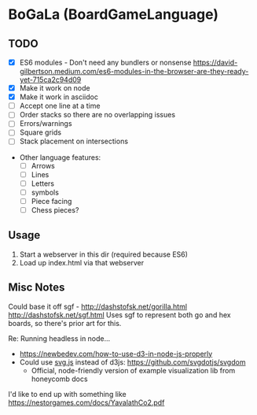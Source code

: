 # BoGaLa (BoardGameLanguage)

## TODO

- [X] ES6 modules - Don't need any bundlers or nonsense https://david-gilbertson.medium.com/es6-modules-in-the-browser-are-they-ready-yet-715ca2c94d09
- [X] Make it work on node
- [X] Make it work in asciidoc
- [ ] Accept one line at a time
- [ ] Order stacks so there are no overlapping issues
- [ ] Errors/warnings
- [ ] Square grids
- [ ] Stack placement on intersections
- Other language features:
  - [ ] Arrows
  - [ ] Lines
  - [ ] Letters
  - [ ] symbols
  - [ ] Piece facing
  - [ ] Chess pieces?

## Usage

1. Start a webserver in this dir (required because ES6)
2. Load up index.html via that webserver

## Misc Notes

Could base it off sgf - http://dashstofsk.net/gorilla.html
http://dashstofsk.net/sgf.html Uses sgf to represent both go and hex boards, so
there's prior art for this.

Re: Running headless in node...

- https://newbedev.com/how-to-use-d3-in-node-js-properly
- Could use [svg.js][svg] instead of d3js: https://github.com/svgdotjs/svgdom
    - Official, node-friendly version of example visualization lib from
      honeycomb docs

I'd like to end up with something like
https://nestorgames.com/docs/YavalathCo2.pdf

[svg]: <https://svgjs.dev/docs/3.0/>

